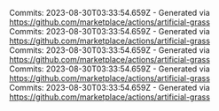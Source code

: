 Commits: 2023-08-30T03:33:54.659Z - Generated via https://github.com/marketplace/actions/artificial-grass
<br>
Commits: 2023-08-30T03:33:54.659Z - Generated via https://github.com/marketplace/actions/artificial-grass
<br>
Commits: 2023-08-30T03:33:54.659Z - Generated via https://github.com/marketplace/actions/artificial-grass
<br>
Commits: 2023-08-30T03:33:54.659Z - Generated via https://github.com/marketplace/actions/artificial-grass
<br>
Commits: 2023-08-30T03:33:54.659Z - Generated via https://github.com/marketplace/actions/artificial-grass
<br>
